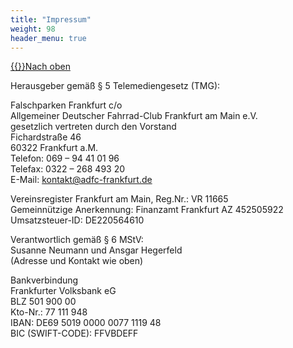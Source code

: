 ```yaml
---
title: "Impressum"
weight: 98
header_menu: true
---
```

[{{<icon class="fa fa-arrow-circle-o-up">}}Nach oben](#top)

Herausgeber gemäß § 5 Telemediengesetz (TMG):

Falschparken Frankfurt c/o  
Allgemeiner Deutscher Fahrrad-Club Frankfurt am Main e.V.  
gesetzlich vertreten durch den Vorstand  
Fichardstraße 46  
60322 Frankfurt a.M.  
Telefon: 069 – 94 41 01 96  
Telefax: 0322 – 268 493 20  
E-Mail: kontakt@adfc-frankfurt.de

Vereinsregister Frankfurt am Main, Reg.Nr.: VR 11665  
Gemeinnützige Anerkennung: Finanzamt Frankfurt AZ 452505922  
Umsatzsteuer-ID: DE220564610

Verantwortlich gemäß § 6 MStV:  
Susanne Neumann und Ansgar Hegerfeld  
(Adresse und Kontakt wie oben)

Bankverbindung  
Frankfurter Volksbank eG  
BLZ 501 900 00  
Kto-Nr.: 77 111 948  
IBAN: DE69 5019 0000 0077 1119 48  
BIC (SWIFT-CODE): FFVBDEFF
